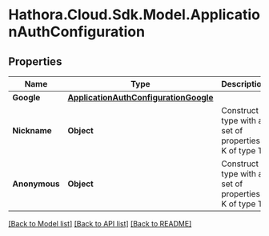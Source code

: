 # Hathora.Cloud.Sdk.Model.ApplicationAuthConfiguration

## Properties

Name | Type | Description | Notes
------------ | ------------- | ------------- | -------------
**Google** | [**ApplicationAuthConfigurationGoogle**](ApplicationAuthConfigurationGoogle.md) |  | [optional] 
**Nickname** | **Object** | Construct a type with a set of properties K of type T | [optional] 
**Anonymous** | **Object** | Construct a type with a set of properties K of type T | [optional] 

[[Back to Model list]](../README.md#documentation-for-models) [[Back to API list]](../README.md#documentation-for-api-endpoints) [[Back to README]](../README.md)

